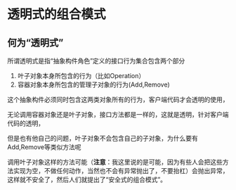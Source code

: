 # 透明式的组合模式

## 何为“透明式”

所谓透明式是指“抽象构件角色”定义的接口行为集合包含两个部分

1. 叶子对象本身所包含的行为（比如Operation）
2. 容器对象本身所包含的管理子对象的行为(Add,Remove)

这个抽象构件必须同时包含这两类对象所有的行为，客户端代码才会透明的使用，

无论调用容器对象还是叶子对象，接口方法都是一样的，这就是透明，针对客户端代码的透明，

但是也有他自己的问题，叶子对象不会包含自己的子对象，为什么要有Add,Remove等类似方法呢

调用叶子对象这样的方法可能（**注意**：我这里说的是可能，因为有些人会把这些方法实现为空，不做任何动作，当然也不会有异常抛出了，不要抬杠）会抛出异常，这样就不安全了，然后人们就提出了“安全式的组合模式”。